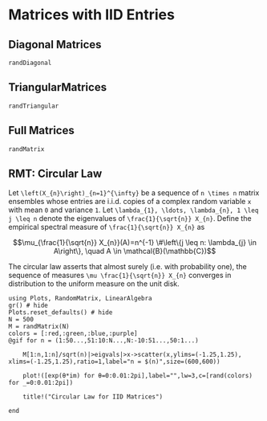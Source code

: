 # Matrices with IID Entries

## Diagonal Matrices

```@docs
randDiagonal
```

## TriangularMatrices

```@docs
randTriangular
```

## Full Matrices

```@docs
randMatrix
```


## RMT: Circular Law
Let ``\left(X_{n}\right)_{n=1}^{\infty}`` be a sequence of ``n \times n`` matrix ensembles whose entries are i.i.d. copies of a complex random variable ``x`` with mean ``0`` and variance ``1``. Let ``\lambda_{1}, \ldots, \lambda_{n}, 1 \leq j \leq n`` denote the eigenvalues of ``\frac{1}{\sqrt{n}} X_{n}``. Define the empirical spectral measure of ``\frac{1}{\sqrt{n}} X_{n}`` as
```math
\mu_{\frac{1}{\sqrt{n}} X_{n}}(A)=n^{-1} \#\left\{j \leq n: \lambda_{j} \in A\right\}, \quad A \in \mathcal{B}(\mathbb{C})
```
The circular law asserts that almost surely (i.e. with probability one), the sequence of measures ``\mu \frac{1}{\sqrt{n}} X_{n}`` converges in distribution to the uniform measure on the unit disk.

```@example 
using Plots, RandomMatrix, LinearAlgebra
gr() # hide
Plots.reset_defaults() # hide
N = 500
M = randMatrix(N)
colors = [:red,:green,:blue,:purple]
@gif for n = (1:50...,51:10:N...,N:-10:51...,50:1...)
     
    M[1:n,1:n]/sqrt(n)|>eigvals|>x->scatter(x,ylims=(-1.25,1.25), xlims=(-1.25,1.25),ratio=1,label="n = $(n)",size=(600,600))

    plot!([exp(θ*im) for θ=0:0.01:2pi],label="",lw=3,c=[rand(colors) for _=0:0.01:2pi])
        
    title!("Circular Law for IID Matrices")
    
end 
```
